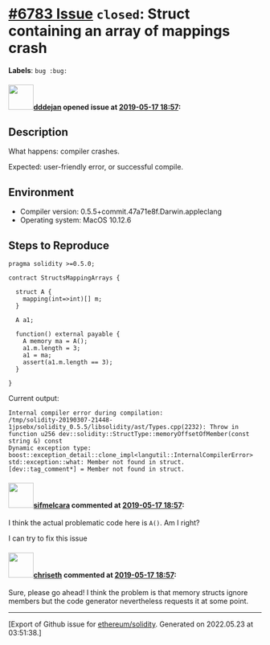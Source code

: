 # [\#6783 Issue](https://github.com/ethereum/solidity/issues/6783) `closed`: Struct containing an array of mappings crash
**Labels**: `bug :bug:`


#### <img src="https://avatars.githubusercontent.com/u/1482564?u=539d1592b88943f77df13809d6172ad7fa6a06b3&v=4" width="50">[dddejan](https://github.com/dddejan) opened issue at [2019-05-17 18:57](https://github.com/ethereum/solidity/issues/6783):

## Description

What happens: compiler crashes.

Expected: user-friendly error, or successful compile.
## Environment

- Compiler version: 0.5.5+commit.47a71e8f.Darwin.appleclang
- Operating system: MacOS 10.12.6

## Steps to Reproduce

```solidity
pragma solidity >=0.5.0;

contract StructsMappingArrays {

  struct A {
    mapping(int=>int)[] m;
  }

  A a1;

  function() external payable {
    A memory ma = A();
    a1.m.length = 3;
    a1 = ma;
    assert(a1.m.length == 3);
  }

}
```

Current output:
```
Internal compiler error during compilation:
/tmp/solidity-20190307-21448-1jpsebx/solidity_0.5.5/libsolidity/ast/Types.cpp(2232): Throw in function u256 dev::solidity::StructType::memoryOffsetOfMember(const string &) const
Dynamic exception type: boost::exception_detail::clone_impl<langutil::InternalCompilerError>
std::exception::what: Member not found in struct.
[dev::tag_comment*] = Member not found in struct.
```

#### <img src="https://avatars.githubusercontent.com/u/10496191?v=4" width="50">[sifmelcara](https://github.com/sifmelcara) commented at [2019-05-17 18:57](https://github.com/ethereum/solidity/issues/6783#issuecomment-495150439):

I think the actual problematic code here is `A()`. Am I right?

I can try to fix this issue

#### <img src="https://avatars.githubusercontent.com/u/9073706?v=4" width="50">[chriseth](https://github.com/chriseth) commented at [2019-05-17 18:57](https://github.com/ethereum/solidity/issues/6783#issuecomment-495152509):

Sure, please go ahead! I think the problem is that memory structs ignore members but the code generator nevertheless requests it at some point.


-------------------------------------------------------------------------------



[Export of Github issue for [ethereum/solidity](https://github.com/ethereum/solidity). Generated on 2022.05.23 at 03:51:38.]

